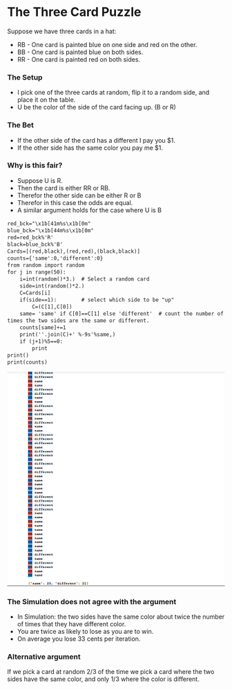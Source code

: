 # The Three Card Puzzle

Suppose we have three cards in a hat:
  - RB - One card is painted blue on one side and red on the other.
  - BB - One card is painted blue on both sides.
  - RR - One card is painted red on both sides.
 
### The Setup
  - I pick one of the three cards at random, flip it to a random side, and place it on the table.
  - U  be the color of the side of the card facing up. (B or R)
  
### The Bet
  - If the other side of the card has a different I pay you $1.
  - If the other side has the same color you pay me $1.
  
### Why is this fair?
  - Suppose U is R.
  - Then the card is either RR or RB.
  - Therefor the other side can be either R or B
  - Therefor in this case the odds are equal.
  - A similar argument holds for the case where U is B
  
```
red_bck="\x1b[41m%s\x1b[0m"
blue_bck="\x1b[44m%s\x1b[0m"
red=red_bck%'R'
black=blue_bck%'B'
Cards=[(red,black),(red,red),(black,black)]
counts={'same':0,'different':0}
from random import random
for j in range(50):
    i=int(random()*3.)  # Select a random card
    side=int(random()*2.)
    C=Cards[i]
    if(side==1):        # select which side to be "up"
        C=(C[1],C[0])
    same= 'same' if C[0]==C[1] else 'different'  # count the number of times the two sides are the same or different.
    counts[same]+=1
    print(''.join(C)+' %-9s'%same,)
    if (j+1)%5==0:
        print
print()
print(counts)
```
![](/Images/t2c3.png)

### The Simulation does not agree with the argument
  - In Simulation: the two sides have the same color about twice the number of times that they have different color.
  - You are twice as likely to lose as you are to win.
  - On average you lose 33 cents per iteration.
  
### Alternative argument 

If we pick a card at random 2/3 of the time we pick a card where the two sides have the same color, and only 1/3 where the color is different.
